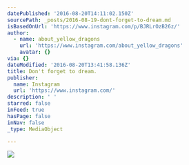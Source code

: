 ```yaml
---
datePublished: '2016-08-20T14:11:02.150Z'
sourcePath: _posts/2016-08-19-dont-forget-to-dream.md
isBasedOnUrl: 'https://www.instagram.com/p/BJRLrOzB26z/'
author:
  - name: about_yellow_dragons
    url: 'https://www.instagram.com/about_yellow_dragons'
    avatar: {}
via: {}
dateModified: '2016-08-20T13:41:58.136Z'
title: Don't forget to dream.
publisher:
  name: Instagram
  url: 'https://www.instagram.com/'
description: ' '
starred: false
inFeed: true
hasPage: false
inNav: false
_type: MediaObject

---
```

![](https://imgflo.herokuapp.com/graph/vahj1ThiexotieMo/5d2a6f0cb47318ff6b27c7952eae4c61/croprotate.jpg?cropheight=430&cropwidth=640&degrees=0&input=https%3A%2F%2Fscontent.cdninstagram.com%2Ft51.2885-15%2Fs640x640%2Fsh0.08%2Fe35%2F14052400_236463806754543_861147207_n.jpg%3Fig_cache_key%3DMTMxOTg4NzUxNTEzMzg5ODQxOQ%253D%253D.2&x=0&y=106)